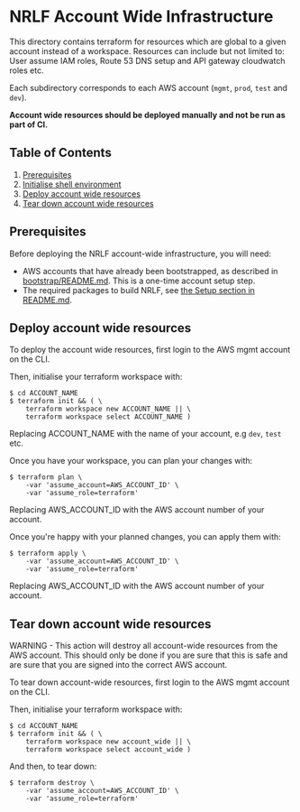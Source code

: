 # NRLF Account Wide Infrastructure

This directory contains terraform for resources which are global to a given account instead of a workspace. Resources can include but not limited to: User assume IAM roles, Route 53 DNS setup and API gateway cloudwatch roles etc.

Each subdirectory corresponds to each AWS account (`mgmt`, `prod`, `test` and `dev`).

**Account wide resources should be deployed manually and not be run as part of CI.**

## Table of Contents

1. [Prerequisites](#prerequisites)
2. [Initialise shell environment](#initialise-shell-environment)
3. [Deploy account wide resources](#deploy-account-wide-resources)
4. [Tear down account wide resources](#tear-down-account-wide-resources)

## Prerequisites

Before deploying the NRLF account-wide infrastructure, you will need:

- AWS accounts that have already been bootstrapped, as described in [bootstrap/README.md](../bootstrap/README.md). This is a one-time account setup step.
- The required packages to build NRLF, see [the Setup section in README.md](../../README.md#setup).

## Deploy account wide resources

To deploy the account wide resources, first login to the AWS mgmt account on the CLI.

Then, initialise your terraform workspace with:

```shell
$ cd ACCOUNT_NAME
$ terraform init && ( \
    terraform workspace new ACCOUNT_NAME || \
    terraform workspace select ACCOUNT_NAME )
```

Replacing ACCOUNT_NAME with the name of your account, e.g `dev`, `test` etc.

Once you have your workspace, you can plan your changes with:

```shell
$ terraform plan \
    -var 'assume_account=AWS_ACCOUNT_ID' \
    -var 'assume_role=terraform'
```

Replacing AWS_ACCOUNT_ID with the AWS account number of your account.

Once you're happy with your planned changes, you can apply them with:

```shell
$ terraform apply \
    -var 'assume_account=AWS_ACCOUNT_ID' \
    -var 'assume_role=terraform'
```

Replacing AWS_ACCOUNT_ID with the AWS account number of your account.

## Tear down account wide resources

WARNING - This action will destroy all account-wide resources from the AWS account. This should
only be done if you are sure that this is safe and are sure that you are signed into the correct
AWS account.

To tear down account-wide resources, first login to the AWS mgmt account on the CLI.

Then, initialise your terraform workspace with:

```shell
$ cd ACCOUNT_NAME
$ terraform init && ( \
    terraform workspace new account_wide || \
    terraform workspace select account_wide )
```

And then, to tear down:

```shell
$ terraform destroy \
    -var 'assume_account=AWS_ACCOUNT_ID' \
    -var 'assume_role=terraform'
```
